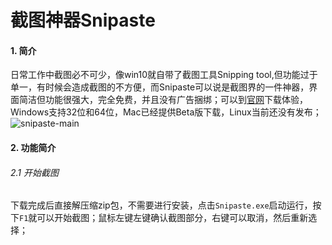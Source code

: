 # 截图神器Snipaste
#### 1. 简介
日常工作中截图必不可少，像win10就自带了截图工具Snipping tool,但功能过于单一，有时候会造成截图的不方便，而Snipaste可以说是截图界的一件神器，界面简洁但功能很强大，完全免费，并且没有广告捆绑；可以到[官网](https://www.snipaste.com/index.html)下载体验，Windows支持32位和64位，Mac已经提供Beta版下载，Linux当前还没有发布；
![snipaste-main](https://i.v2ex.co/71Ftp04b.png "snipaste")

#### 2. 功能简介
###### 2.1 开始截图
下载完成后直接解压缩zip包，不需要进行安装，点击```Snipaste.exe```启动运行，按下```F1```就可以开始截图；鼠标左键左键确认截图部分，右键可以取消，然后重新选择；



